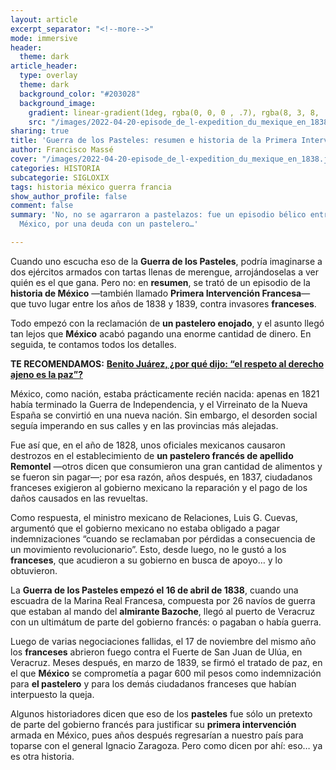 ```yaml
---
layout: article
excerpt_separator: "<!--more-->"
mode: immersive
header:
  theme: dark
article_header:
  type: overlay
  theme: dark
  background_color: "#203028"
  background_image:
    gradient: linear-gradient(1deg, rgba(0, 0, 0 , .7), rgba(8, 3, 8, .9))
    src: "/images/2022-04-20-episode_de_l-expedition_du_mexique_en_1838.jpeg"
sharing: true
title: 'Guerra de los Pasteles: resumen e historia de la Primera Intervención Francesa'
author: Francisco Massé
cover: "/images/2022-04-20-episode_de_l-expedition_du_mexique_en_1838.jpeg"
categories: HISTORIA
subcategorie: SIGLOXIX
tags: historia méxico guerra francia
show_author_profile: false
comment: false
summary: 'No, no se agarraron a pastelazos: fue un episodio bélico entre Francia y
  México, por una deuda con un pastelero…'

---
```

Cuando uno escucha eso de la **Guerra de los Pasteles**, podría imaginarse a dos ejércitos armados con tartas llenas de merengue, arrojándoselas a ver quién es el que gana. Pero no: en **resumen**, se trató de un episodio de la **historia de México** —también llamado **Primera Intervención Francesa**— que tuvo lugar entre los años de 1838 y 1839, contra invasores **franceses**.

Todo empezó con la reclamación de **un pastelero enojado**, y el asunto llegó tan lejos que **México** acabó pagando una enorme cantidad de dinero. En seguida, te contamos todos los detalles.

**TE RECOMENDAMOS:** [**Benito Juárez, ¿por qué dijo: “el respeto al derecho ajeno es la paz”?**](https://blog.tonoysumariachi.com/historia/2022/12/01/benito-juarez-por-que-dijo-el-respeto-al-derecho-ajeno-es-la-paz.html)

México, como nación, estaba prácticamente recién nacida: apenas en 1821 había terminado la Guerra de Independencia, y el Virreinato de la Nueva España se convirtió en una nueva nación. Sin embargo, el desorden social seguía imperando en sus calles y en las provincias más alejadas.

Fue así que, en el año de 1828, unos oficiales mexicanos causaron destrozos en el establecimiento de **un pastelero francés de apellido Remontel** —otros dicen que consumieron una gran cantidad de alimentos y se fueron sin pagar—; por esa razón, años después, en 1837, ciudadanos franceses exigieron al gobierno mexicano la reparación y el pago de los daños causados en las revueltas.

Como respuesta, el ministro mexicano de Relaciones, Luis G. Cuevas, argumentó que el gobierno mexicano no estaba obligado a pagar indemnizaciones “cuando se reclamaban por pérdidas a consecuencia de un movimiento revolucionario”. Esto, desde luego, no le gustó a los **franceses**, que acudieron a su gobierno en busca de apoyo… y lo obtuvieron.

La **Guerra de los Pasteles empezó el 16 de abril de 1838**, cuando una escuadra de la Marina Real Francesa, compuesta por 26 navíos de guerra que estaban al mando del **almirante Bazoche**, llegó al puerto de Veracruz con un ultimátum de parte del gobierno francés: o pagaban o había guerra.

Luego de varias negociaciones fallidas, el 17 de noviembre del mismo año los **franceses** abrieron fuego contra el Fuerte de San Juan de Ulúa, en Veracruz. Meses después, en marzo de 1839, se firmó el tratado de paz, en el que **México** se comprometía a pagar 600 mil pesos como indemnización para **el pastelero** y para los demás ciudadanos franceses que habían interpuesto la queja.

Algunos historiadores dicen que eso de los **pasteles** fue sólo un pretexto de parte del gobierno francés para justificar su **primera intervención** armada en México, pues años después regresarían a nuestro país para toparse con el general Ignacio Zaragoza. Pero como dicen por ahí: eso… ya es otra historia.